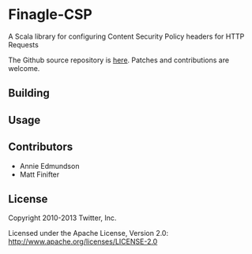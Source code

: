 # Finagle-CSP

A Scala library for configuring Content Security Policy headers for HTTP Requests

The Github source repository is [here](https://github.com/twitter/finagle-csp). Patches and contributions are welcome.

## Building

## Usage

## Contributors

* Annie Edmundson
* Matt Finifter

## License

Copyright 2010-2013 Twitter, Inc.

Licensed under the Apache License, Version 2.0: http://www.apache.org/licenses/LICENSE-2.0

